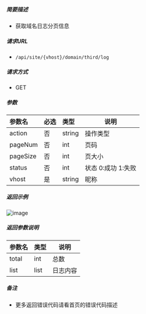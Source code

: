 

    
##### 简要描述

- 获取域名日志分页信息

##### 请求URL
- ` /api/site/{vhost}/domain/third/log `
  
##### 请求方式
- GET

##### 参数

|参数名|必选|类型|说明|
|:----    |:---|:----- |-----   |
|action |否  |string |操作类型   |
|pageNum |否  |int | 页码    |
|pageSize     |否  |int | 页大小    |
|status     |否  |int | 状态 0:成功 1:失败    |
|vhost      |是  |string | 昵称    |

##### 返回示例 

![image](https://user-images.githubusercontent.com/90588289/133868750-8dfda045-48cd-44bd-b862-efd3abdd173c.png)

##### 返回参数说明 

|参数名|类型|说明|
|:-----  |:-----|-----                           |
|total |int   | 总数|
|list |list   | 日志内容|

##### 备注 

- 更多返回错误代码请看首页的错误代码描述




